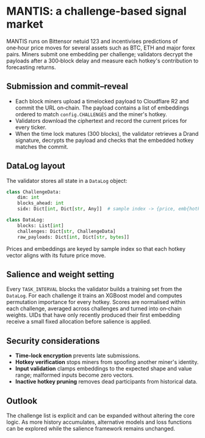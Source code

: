 # MANTIS: a challenge-based signal market

MANTIS runs on Bittensor netuid 123 and incentivises predictions of one‑hour price moves for several assets such as BTC, ETH and major forex pairs. Miners submit one embedding per challenge; validators decrypt the payloads after a 300‑block delay and measure each hotkey's contribution to forecasting returns.

## Submission and commit–reveal
- Each block miners upload a timelocked payload to Cloudflare R2 and commit the URL on‑chain. The payload contains a list of embeddings ordered to match `config.CHALLENGES` and the miner's hotkey.
- Validators download the ciphertext and record the current prices for every ticker.
- When the time lock matures (300 blocks), the validator retrieves a Drand signature, decrypts the payload and checks that the embedded hotkey matches the commit.

## DataLog layout
The validator stores all state in a `DataLog` object:
```python
class ChallengeData:
    dim: int
    blocks_ahead: int
    sidx: Dict[int, Dict[str, Any]]  # sample index -> {price, emb{hotkey: vec}}

class DataLog:
    blocks: List[int]
    challenges: Dict[str, ChallengeData]
    raw_payloads: Dict[int, Dict[str, bytes]]
```
Prices and embeddings are keyed by sample index so that each hotkey vector aligns with its future price move.

## Salience and weight setting
Every `TASK_INTERVAL` blocks the validator builds a training set from the `DataLog`. For each challenge it trains an XGBoost model and computes permutation importance for every hotkey. Scores are normalised within each challenge, averaged across challenges and turned into on‑chain weights. UIDs that have only recently produced their first embedding receive a small fixed allocation before salience is applied.

## Security considerations
- **Time‑lock encryption** prevents late submissions.
- **Hotkey verification** stops miners from spoofing another miner's identity.
- **Input validation** clamps embeddings to the expected shape and value range; malformed inputs become zero vectors.
- **Inactive hotkey pruning** removes dead participants from historical data.

## Outlook
The challenge list is explicit and can be expanded without altering the core logic. As more history accumulates, alternative models and loss functions can be explored while the salience framework remains unchanged.

